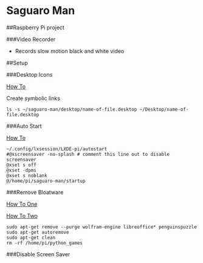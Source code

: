 # Saguaro Man

##Raspberry Pi project

###Video Recorder

- Records slow motion black and white video

##Setup

###Desktop Icons

[How To](http://www.raspberry-projects.com/pi/pi-operating-systems/raspbian/gui/desktop-shortcuts)

Create symbolic links

```
ls -s ~/saguaro-man/desktop/name-of-file.desktop ~/Desktop/name-of-file.desktop
```

###Auto Start

[How To](https://www.raspberrypi.org/forums/viewtopic.php?f=91&t=163316)

```
~/.config/lxsession/LXDE-pi/autostart
#@xscreensaver -no-splash # comment this line out to disable screensaver
@xset s off
@xset -dpms
@xset s noblank
@/home/pi/saguaro-man/startup
```

###Remove Bloatware

[How To One](http://raspi.tv/2016/how-to-free-up-some-space-on-your-raspbian-sd-card-remove-wolfram-libreoffice)

[How To Two](https://project.altservice.com/issues/418)

```
sudo apt-get remove --purge wolfram-engine libreoffice* penguinspuzzle
sudo apt-get autoremove
sudo apt-get clean
rm -rf /home/pi/python_games
```

###Disable Screen Saver
